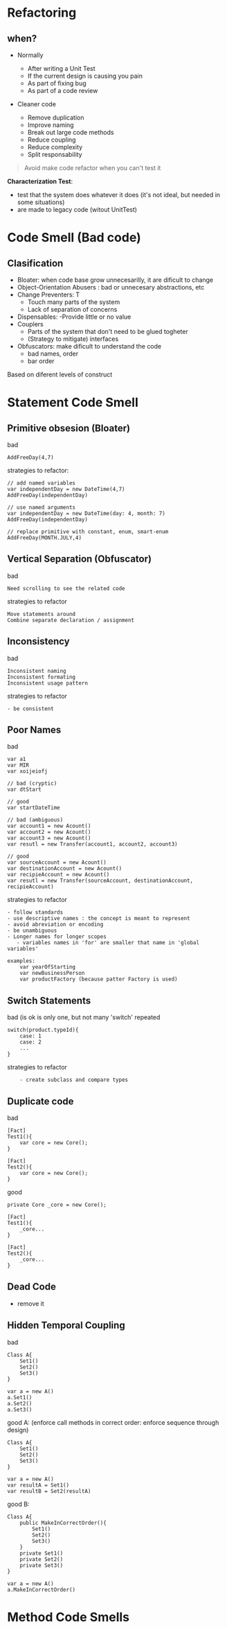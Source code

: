 # Refactoring

## when?

- Normally
    - After writing a Unit Test
    - If the current design is causing you pain
    - As part of fixing bug
    - As part of a code review

- Cleaner code
    - Remove duplication
    - Improve naming
    - Break out large code methods
    - Reduce coupling 
    - Reduce complexity
    - Split responsability 
> Avoid make code refactor when you can't test it

__Characterization Test__:
 - test that the system does whatever it does (it's not ideal, but needed in some situations)
 - are made to legacy code (witout UnitTest)

# Code Smell (Bad code)
## Clasification

- Bloater: when code base grow unnecesarilly, it are dificult to change
- Object-Orientation Abusers : bad or unnecesary abstractions, etc
- Change Preventers: T
    - Touch many parts of the system
    - Lack of separation of concerns
- Dispensables: 
    -Provide little or no value
- Couplers
    - Parts of the system that don't need to be glued togheter
    - (Strategy to mitigate) interfaces
- Obfuscators: make dificult to understand the code 
    - bad names, order
    - bar order

Based on diferent levels of construct


# Statement Code Smell

## Primitive obsesion (Bloater)
bad
```
AddFreeDay(4,7)
```
strategies to refactor:
```
// add named variables
var independentDay = new DateTime(4,7)
AddFreeDay(independentDay)

// use named arguments
var independentDay = new DateTime(day: 4, month: 7)
AddFreeDay(independentDay)

// replace primitive with constant, enum, smart-enum
AddFreeDay(MONTH.JULY,4)
```

## Vertical Separation (Obfuscator)
bad
```
Need scrolling to see the related code
```
strategies to refactor
```
Move statements around
Combine separate declaration / assignment 
```

## Inconsistency
bad
```
Inconsistent naming
Inconsistent formating
Inconsistent usage pattern
```
strategies to refactor
```
- be consistent
```

## Poor Names
bad
```
var a1
var MIR 
var xoijeiofj

```

```
// bad (cryptic)
var dtStart

// good
var startDateTime
```

```
// bad (ambiguous)
var account1 = new Acount()
var account2 = new Acount()
var account3 = new Acount()
var resutl = new Transfer(account1, account2, account3)

// good
var sourceAccount = new Acount()
var destinationAccount = new Acount()
var recipieAccount = new Acount()
var resutl = new Transfer(sourceAccount, destinationAccount, recipieAccount)
```

strategies to refactor
```
- follow standards
- use descriptive names : the concept is meant to represent
- avoid abreviation or encoding
- be unambiguous
- Longer names for longer scopes
   - variables names in 'for' are smaller that name in 'global variables'

examples:
    var yearOfStarting
    var newBusinessPerson
    var productFactory (because patter Factory is used)
```
## Switch Statements
bad (is ok is only one, but not many 'switch' repeated
```
switch(product.typeId){
    case: 1 
    case: 2
    ...
}
```

strategies to refactor
```
    - create subclass and compare types
```
## Duplicate code 
bad
```
[Fact] 
Test1(){
    var core = new Core();
}

[Fact] 
Test2(){
    var core = new Core();
}
```
good
```
private Core _core = new Core();

[Fact] 
Test1(){
    _core...
}

[Fact] 
Test2(){
    _core...
}
```
## Dead Code
- remove it

## Hidden Temporal Coupling
bad
```
Class A{
    Set1()
    Set2()
    Set3()
}

var a = new A()
a.Set1()
a.Set2()
a.Set3()
```
good A: (enforce call methods in correct order: enforce sequence through design)
```
Class A{
    Set1()
    Set2()
    Set3()
}

var a = new A()
var resultA = Set1()
var resultB = Set2(resultA)
```

good B: 
```
Class A{
    public MakeInCorrectOrder(){
        Set1()
        Set2()
        Set3()
    }
    private Set1()
    private Set2()
    private Set3()
}

var a = new A()
a.MakeInCorrectOrder()
```
# Method Code Smells
